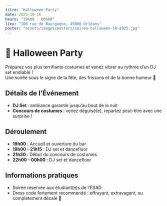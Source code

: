```yaml
---
titre: "Halloween Party"
date: 2025-10-16
heure: "19h00 - 00h00"
lieu: "108 rue de Bourgogne, 45000 Orléans"
poster: "assets/images/posters/soiree-halloween-10-2025.jpg"
---
```


# 🎃 Halloween Party

Préparez vos plus terrifiants costumes et venez vibrer au rythme d’un DJ set endiablé !  
Une soirée sous le signe de la fête, des frissons et de la bonne humeur 👻

## Détails de l'Événement
- **DJ Set** : ambiance garantie jusqu’au bout de la nuit  
- **Concours de costumes** : venez déguisé(e), repartez peut-être avec une surprise !  

## Déroulement
- **19h00** : Accueil et ouverture du bar
- **19h00 - 21h15** : DJ set et dancefloor
- **21h30** : Début du concours de costumes  
- **22h00 - 00h00** : DJ set et dancefloor  

## Informations pratiques
- Soirée réservée aux étudiant(e)s de l'ESAD  
- Dress code fortement recommandé : effrayant, extravagant, ou complètement décalé 👻
